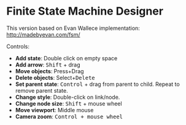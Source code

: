 # Finite State Machine Designer
This version based on Evan Wallece implementation: http://madebyevan.com/fsm/

Controls:
* **Add state**: Double click on empty space
* **Add arrow**: <kbd>Shift</kbd> + drag
* **Move objects**: Press+Drag
* **Delete objects**: Select+<kbd>Delete</kbd>
* **Set parent state**: <kbd>Control</kbd> + drag from parent to child. Repeat to remove parent state.
* **Change style**: Double-click on link/node.
* **Change node size**: <kbd>Shift</kbd> + mouse wheel
* **Move viewport**: Middle mouse
* **Camera zoom**: <kbd>Control</kdb> + mouse wheel